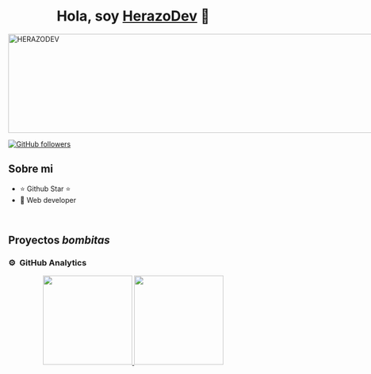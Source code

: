 <div align="center">
<h1 align="center">Hola, soy <a href="https://github.com/CarlosHerazo">HerazoDev</a> 👋</h1>
</div>

<div style="width: 960px; height: 200px;">
    <img src="https://i.ibb.co/68HkjCw/HERAZODEV.png" alt="HERAZODEV" style="width: 100%; height: 100%;" border="0">
</div>


[![GitHub followers]()](https://github.com/CarlosHerazo)

## Sobre mi

- ⭐ Github Star ⭐ 
- 📲 Web developer
<br>

## Proyectos *bombitas*


>
### ⚙️ &nbsp;GitHub Analytics

<p align="center">
<a href="https://github.com/CarlosHerazo">
  <img height="180em" src="https://github-readme-stats-eight-theta.vercel.app/api?username=CarlosHerazo&show_icons=true&theme=algolia&include_all_commits=true&count_private=true"/>
  <img height="180em" src="https://github-readme-stats-eight-theta.vercel.app/api/top-langs/?username=CarlosHerazo&layout=compact&langs_count=8&theme=algolia"/>
</a>
</p>
